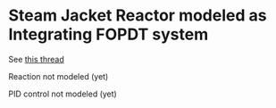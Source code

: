 # Steam Jacket Reactor modeled as Integrating FOPDT system

See [this thread](https://www.plctalk.net/threads/pid-tuning-for-high-order-lag-system.145422/)

Reaction not modeled (yet)

PID control not modeled (yet)
